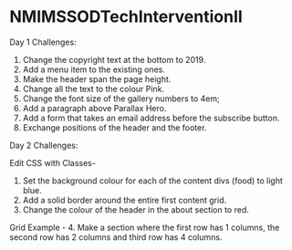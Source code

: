 # NMIMSSODTechInterventionII

Day 1 Challenges: 
1. Change the copyright text at the bottom to 2019.
2. Add a menu item to the existing ones.
3. Make the header span the page height. 
4. Change all the text to the colour Pink.
5. Change the font size of the gallery numbers to 4em;
6. Add a paragraph above Parallax Hero.
7. Add a form that takes an email address before the subscribe button. 
8. Exchange positions of the header and the footer.

Day 2 Challenges: 

Edit CSS with Classes- 
1. Set the background colour for each of the content divs (food) to light blue. 
2. Add a solid border around the entire first content grid. 
3. Change the colour of the header in the about section to red. 

Grid Example - 
4. Make a section where the first row has 1 columns, the second row has 2 columns and third row has 4 columns. 
